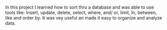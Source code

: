 In this project I learned how to sort thru a database and was able to use tools like:
Insert, update, delete, select, where, and/ or, limit, In, between, like and order by.
It was vey useful an made it easy to organize and analyze data.
